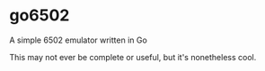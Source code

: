 # go6502
A simple 6502 emulator written in Go

This may not ever be complete or useful, but it's nonetheless cool.

